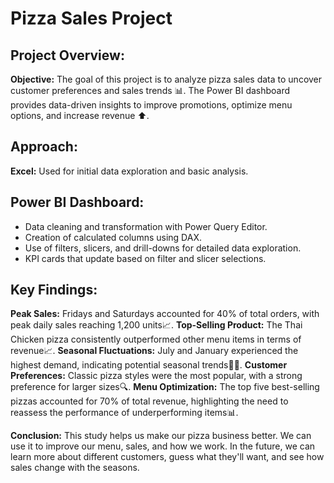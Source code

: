 # Pizza Sales Project

## Project Overview:
**Objective:** The goal of this project is to analyze pizza sales data to uncover customer preferences and sales trends 📊. The Power BI dashboard provides data-driven insights to improve promotions, optimize menu options, and increase revenue ⬆️.

## Approach:
**Excel:** Used for initial data exploration and basic analysis.
## Power BI Dashboard: 
 - Data cleaning and transformation with Power Query Editor.
 - Creation of calculated columns using DAX.
 - Use of filters, slicers, and drill-downs for detailed data exploration.
 - KPI cards that update based on filter and slicer selections.

## Key Findings:
**Peak Sales:** Fridays and Saturdays accounted for 40% of total orders, with peak daily sales reaching 1,200 units📈.
**Top-Selling Product:** The Thai Chicken pizza consistently outperformed other menu items in terms of revenue📈.
**Seasonal Fluctuations:** July and January experienced the highest demand, indicating potential seasonal trends📆💯.
**Customer Preferences:** Classic pizza styles were the most popular, with a strong preference for larger sizes🔍.
**Menu Optimization:** The top five best-selling pizzas accounted for 70% of total revenue, highlighting the need to reassess the performance of underperforming items📊.

**Conclusion:**
This study helps us make our pizza business better. We can use it to improve our menu, sales, and how we work. In the future, we can learn more about different customers, guess what they'll want, and see how sales change with the seasons.
